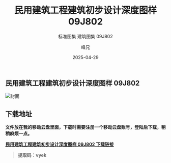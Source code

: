 ﻿---
layout:     post
title:      民用建筑工程建筑初步设计深度图样 09J802
subtitle:   标准图集 建筑图集 	09J802
date:       2025-04-29
author:     峰兄
header-img: img/the-first.png
catalog: true
tags:
- 建筑图集
- 标准图集
---
## 民用建筑工程建筑初步设计深度图样 09J802
![封面](https://pic1.imgdb.cn/item/680f206d58cb8da5c8d1c881.png)

## 下载地址 ##
**文件放在我的移动云盘里面，下载时需要注册一个移动云盘账号，登陆后下载，稍稍麻烦一点。**  
  
[**民用建筑工程建筑初步设计深度图样 09J802 下载链接**](https://caiyun.139.com/m/i?105Cq7nuuPohp)

> **提取码：vyek**

